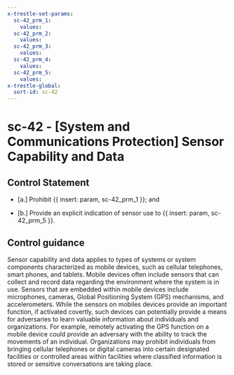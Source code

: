```yaml
---
x-trestle-set-params:
  sc-42_prm_1:
    values:
  sc-42_prm_2:
    values:
  sc-42_prm_3:
    values:
  sc-42_prm_4:
    values:
  sc-42_prm_5:
    values:
x-trestle-global:
  sort-id: sc-42
---
```


# sc-42 - \[System and Communications Protection\] Sensor Capability and Data

## Control Statement

- \[a.\] Prohibit {{ insert: param, sc-42_prm_1 }}; and

- \[b.\] Provide an explicit indication of sensor use to {{ insert: param, sc-42_prm_5 }}.

## Control guidance

Sensor capability and data applies to types of systems or system components characterized as mobile devices, such as cellular telephones, smart phones, and tablets. Mobile devices often include sensors that can collect and record data regarding the environment where the system is in use. Sensors that are embedded within mobile devices include microphones, cameras, Global Positioning System (GPS) mechanisms, and accelerometers. While the sensors on mobiles devices provide an important function, if activated covertly, such devices can potentially provide a means for adversaries to learn valuable information about individuals and organizations. For example, remotely activating the GPS function on a mobile device could provide an adversary with the ability to track the movements of an individual. Organizations may prohibit individuals from bringing cellular telephones or digital cameras into certain designated facilities or controlled areas within facilities where classified information is stored or sensitive conversations are taking place.
